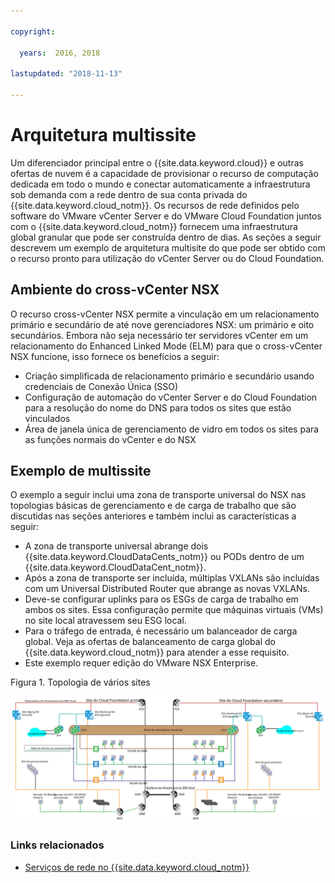 ```yaml
---

copyright:

  years:  2016, 2018

lastupdated: "2018-11-13"

---
```


# Arquitetura multissite

Um diferenciador principal entre o {{site.data.keyword.cloud}} e outras ofertas de nuvem é a capacidade de provisionar o recurso de computação dedicada em todo o mundo e conectar automaticamente a infraestrutura sob demanda com a rede dentro de sua conta privada do {{site.data.keyword.cloud_notm}}. Os recursos de rede definidos pelo software do VMware vCenter Server e do VMware Cloud Foundation juntos com o {{site.data.keyword.cloud_notm}} fornecem uma infraestrutura global granular que pode ser construída dentro de dias. As seções a seguir descrevem um exemplo de arquitetura multisite do que pode ser obtido com o recurso pronto para utilização do vCenter Server ou do Cloud Foundation.

## Ambiente do cross-vCenter NSX

O recurso cross-vCenter NSX permite a vinculação em um relacionamento primário e secundário de até nove gerenciadores NSX: um primário e oito secundários. Embora não seja necessário ter servidores vCenter em um relacionamento do Enhanced Linked Mode (ELM) para que o cross-vCenter NSX funcione, isso fornece os benefícios a seguir:

* Criação simplificada de relacionamento primário e secundário usando credenciais de Conexão Única (SSO)
* Configuração de automação do vCenter Server e do Cloud Foundation para a resolução do nome do DNS para todos os sites que estão vinculados
* Área de janela única de gerenciamento de vidro em todos os sites para as funções normais do vCenter e do NSX

## Exemplo de multissite

O exemplo a seguir inclui uma zona de transporte universal do NSX nas topologias básicas de gerenciamento e de carga de trabalho que são discutidas nas seções anteriores e também inclui as características a seguir:

* A zona de transporte universal abrange dois {{site.data.keyword.CloudDataCents_notm}} ou PODs dentro de um {{site.data.keyword.CloudDataCent_notm}}.
* Após a zona de transporte ser incluída, múltiplas VXLANs são incluídas com um Universal Distributed Router que abrange as novas VXLANs.
* Deve-se configurar uplinks para os ESGs de carga de trabalho em ambos os sites. Essa configuração permite que máquinas virtuais (VMs) no site local atravessem seu ESG local.
* Para o tráfego de entrada, é necessário um balanceador de carga global. Veja as ofertas de balanceamento de carga global do {{site.data.keyword.cloud_notm}} para atender a esse requisito.
* Este exemplo requer edição do VMware NSX Enterprise.

Figura 1. Topologia de vários sites

![Multi-site topology](multisite_topology.svg "Multi-site topology")

### Links relacionados

* [ Serviços de rede no  {{site.data.keyword.cloud_notm}} ](networking_services.html)
